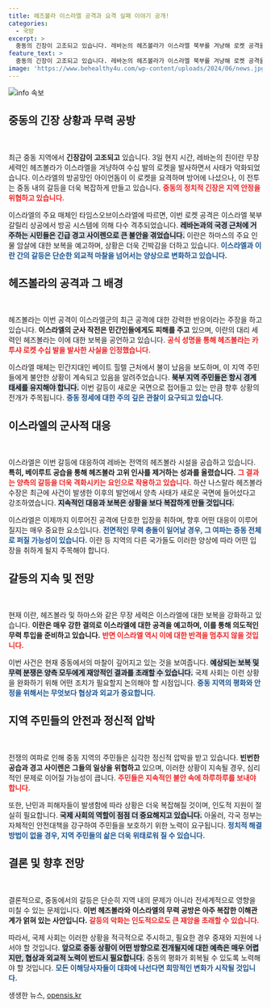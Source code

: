 ```yaml
---
title: 헤즈볼라 이스라엘 공격과 요격 실패 이야기 공개!
categories:
  - 국방
excerpt: >
  중동의 긴장이 고조되고 있습니다. 레바논의 헤즈볼라가 이스라엘 북부를 겨냥해 로켓 공격을 감행했고, 이스라엘은 공중 방어망으로 응전했습니다. 이란의 개입 가능성과 전면전의 위험이 커지는 상황, 과연 이 갈등은 어디로 향할까요?
feature_text: >
  중동의 긴장이 고조되고 있습니다. 레바논의 헤즈볼라가 이스라엘 북부를 겨냥해 로켓 공격을 감행했고, 이스라엘은 공중 방어망으로 응전했습니다. 이란의 개입 가능성과 전면전의 위험이 커지는 상황, 과연 이 갈등은 어디로 향할까요?
image: 'https://www.behealthy4u.com/wp-content/uploads/2024/06/news.jpg'
---
```


<p><img src="https://www.behealthy4u.com/wp-content/uploads/2024/06/news.jpg" alt="info 속보" /></p>

<h2 data-ke-size="size26">중동의 긴장 상황과 무력 공방</h2> 

<p data-ke-size="size16">&nbsp;</p>

<p>최근 중동 지역에서 <b>긴장감이 고조되고</b> 있습니다. 3일 현지 시간, 레바논의 친이란 무장 세력인 헤즈볼라가 이스라엘을 겨냥하여 수십 발의 로켓을 발사하면서 사태가 악화되었습니다. 이스라엘의 방공망인 아이언돔이 이 로켓을 요격하며 방어에 나섰으나, 이 전투는 중동 내의 갈등을 더욱 복잡하게 만들고 있습니다. <b><span style="color: #ee2323;">중동의 정치적 긴장은 지역 안정을 위협하고 있습니다.</span></b> </p>

<p>이스라엘의 주요 매체인 타임스오브이스라엘에 따르면, 이번 로켓 공격은 이스라엘 북부 갈릴리 상공에서 방공 시스템에 의해 다수 격추되었습니다. <b><span style="background-color: #21538527;">레바논과의 국경 근처에 거주하는 시민들은 긴급 경고 사이렌으로 큰 불안을 겪었습니다.</span></b> 이란은 하마스의 주요 인물 암살에 대한 보복을 예고하며, 상황은 더욱 긴박감을 더하고 있습니다. <b><span style="color: #1a5490;">이스라엘과 이란 간의 갈등은 단순한 외교적 마찰을 넘어서는 양상으로 변화하고 있습니다.</span></b></p>

<h2 data-ke-size="size26">헤즈볼라의 공격과 그 배경</h2> 

<p data-ke-size="size16">&nbsp;</p>

<p>헤즈볼라는 이번 공격이 이스라엘군의 최근 공격에 대한 강력한 반응이라는 주장을 하고 있습니다. <b>이스라엘의 군사 작전은 민간인들에게도 피해를 주고</b> 있으며, 이란의 대리 세력인 헤즈볼라는 이에 대한 보복을 공언하고 있습니다. <b><span style="color: #ee2323;">공식 성명을 통해 헤즈볼라는 카투샤 로켓 수십 발을 발사한 사실을 인정했습니다.</span></b> </p>

<p>이스라엘 매체는 민간지대인 베이트 힐렐 근처에서 불이 났음을 보도하며, 이 지역 주민들에게 불안한 상황이 계속되고 있음을 알려주었습니다. <b><span style="background-color: #21538527;">북부 지역 주민들은 항시 경계 태세를 유지해야 합니다.</span></b> 이번 갈등이 새로운 국면으로 접어들고 있는 만큼 향후 상황의 전개가 주목됩니다. <b><span style="color: #1a5490;">중동 정세에 대한 주의 깊은 관찰이 요구되고 있습니다.</span></b></p>

<h2 data-ke-size="size26">이스라엘의 군사적 대응</h2> 

<p data-ke-size="size16">&nbsp;</p>

<p>이스라엘은 이번 갈등에 대응하여 레바논 전역의 헤즈볼라 시설을 공습하고 있습니다. <b>특히, 베이루트 공습을 통해 헤즈볼라 고위 인사를 제거하는 성과를 올렸습니다.</b> <b><span style="color: #ee2323;">그 결과는 양측의 갈등을 더욱 격화시키는 요인으로 작용하고 있습니다.</span></b> 하산 나스랄라 헤즈볼라 수장은 최근에 사건이 발생한 이후의 발언에서 양측 사태가 새로운 국면에 들어섰다고 강조하였습니다. <b><span style="background-color: #21538527;">지속적인 대응과 보복은 상황을 보다 복잡하게 만들 것입니다.</span></b> </p>

<p>이스라엘은 이제까지 이루어진 공격에 단호한 입장을 취하며, 향후 어떤 대응이 이루어질지는 매우 중요한 요소입니다. <b><span style="color: #1a5490;">전면적인 무력 충돌이 일어날 경우, 그 여파는 중동 전체로 퍼질 가능성이 있습니다.</span></b> 이란 등 지역의 다른 국가들도 이러한 양상에 따라 어떤 입장을 취하게 될지 주목해야 합니다.</p>

<h2 data-ke-size="size26">갈등의 지속 및 전망</h2> 

<p data-ke-size="size16">&nbsp;</p>

<p>현재 이란, 헤즈볼라 및 하마스와 같은 무장 세력은 이스라엘에 대한 보복을 강화하고 있습니다. <b>이란은 매우 강한 결의로 이스라엘에 대한 공격을 예고하며, 이를 통해 의도적인 무력 투입을 준비하고 있습니다.</b> <b><span style="color: #ee2323;">반면 이스라엘 역시 이에 대한 반격을 멈추지 않을 것입니다.</span></b> </p>

<p>이번 사건은 현재 중동에서의 마찰이 깊어지고 있는 것을 보여줍니다. <b><span style="background-color: #21538527;">예상되는 보복 및 무력 분쟁은 양측 모두에게 재앙적인 결과를 초래할 수 있습니다.</span></b> 국제 사회는 이런 상황을 완화하기 위해 어떤 조치가 필요할지 논의해야 할 시점입니다. <b><span style="color: #1a5490;">중동 지역의 평화와 안정을 위해서는 무엇보다 협상과 외교가 중요합니다.</span></b></p>

<h2 data-ke-size="size26">지역 주민들의 안전과 정신적 압박</h2> 

<p data-ke-size="size16">&nbsp;</p>

<p>전쟁의 여파로 인해 중동 지역의 주민들은 심각한 정신적 압박을 받고 있습니다. <b>빈번한 공습과 경고 사이렌은 그들의 일상을 위협하고</b> 있으며, 이러한 상황이 지속될 경우, 심리적인 문제로 이어질 가능성이 큽니다. <b><span style="color: #ee2323;">주민들은 지속적인 불안 속에 하루하루를 보내야 합니다.</span></b> </p>

<p>또한, 난민과 피해자들이 발생함에 따라 상황은 더욱 복잡해질 것이며, 인도적 지원이 절실히 필요합니다. <b><span style="background-color: #21538527;">국제 사회의 역할이 점점 더 중요해지고 있습니다.</span></b> 아울러, 각국 정부는 자체적인 안전대책을 강구하여 주민들을 보호하기 위한 노력이 요구됩니다. <b><span style="color: #1a5490;">정치적 해결 방법이 없을 경우, 지역 주민들의 삶은 더욱 위태로워 질 수 있습니다.</span></b></p>

<h2 data-ke-size="size26">결론 및 향후 전망</h2> 

<p data-ke-size="size16">&nbsp;</p>

<p>결론적으로, 중동에서의 갈등은 단순히 지역 내의 문제가 아니라 전세계적으로 영향을 미칠 수 있는 문제입니다. <b>이번 헤즈볼라와 이스라엘의 무력 공방은 아주 복잡한 이해관계가 얽혀 있는 사안입니다.</b> <b><span style="color: #ee2323;">갈등의 악화는 인도적으로도 큰 재앙을 초래할 수 있습니다.</span></b> </p>

<p>따라서, 국제 사회는 이러한 상황을 적극적으로 주시하고, 필요한 경우 중재와 지원에 나서야 할 것입니다. <b><span style="background-color: #21538527;">앞으로 중동 상황이 어떤 방향으로 전개될지에 대한 예측은 매우 어렵지만, 협상과 외교적 노력이 반드시 필요합니다.</span></b> 중동의 평화가 회복될 수 있도록 노력해야 할 것입니다. <b><span style="color: #1a5490;">모든 이해당사자들이 대화에 나선다면 희망적인 변화가 시작될 것입니다.</span></b> </p>

<p data-ke-size="size16"></p>
생생한 뉴스, <a href="https://opensis.kr" rel="dofollow">opensis.kr</a>


